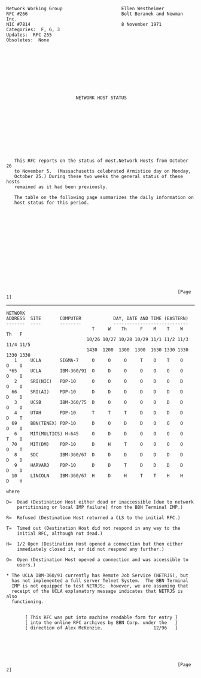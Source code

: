     Network Working Group                      Ellen Westheimer
    RFC #266                                   Bolt Beranek and Newman Inc.
    NIC #7814                                  8 November 1971
    Categories:  F, G, 3
    Updates:  RFC 255
    Obsoletes:  None










                              NETWORK HOST STATUS











       This RFC reports on the status of most.Network Hosts from October 26
       to November 5.  (Massachusetts celebrated Armistice day on Monday,
       October 25.) During these two weeks the general status of these hosts
       remained as it had been previously.

       The table on the following page summarizes the daily information on
       host status for this period.
















                                                                    [Page 1]

------------------------------------------------------------------------

``` newpage
NETWORK
ADDRESS  SITE       COMPUTER            DAY, DATE AND TIME (EASTERN)
-------  ----       --------            ----------------------------
                                T     W    Th     F    M    T    W    Th   F
                              10/26 10/27 10/28 10/29 11/1 11/2 11/3 11/4 11/5
                              1430  1200  1300  1300  1630 1330 1330 1330 1330
   1     UCLA       SIGMA-7     O     O     O     T    O    T    O    O    O
 *65     UCLA       IBM-360/91  O     D     O     O    O    O    O    O    O
   2     SRI(NIC)   PDP-10      O     O     O     O    D    O    D    O    O
  66     SRI(AI)    PDP-10      D     D     D     D    D    D    D    D    D
   3     UCSB       IBM-360/75  D     O     O     O    O    D    D    O    O
   4     UTAH       PDP-10      T     T     T     D    D    D    D    D    T
  69     BBN(TENEX) PDP-10      D     O     D     D    O    O    O    O    O
   6     MIT(MULTICS) H-645     O     D     D     O    O    O    O    T    O
  70     MIT(DM)    PDP-10      D     H     T     O    O    O    O    O    T
   8     SDC        IBM-360/67  D     D     D     D    D    D    D    D    D
   9     HARVARD    PDP-10      D     D     T     D    D    D    D    D    D
  10     LINCOLN    IBM-360/67  H     D     H     T    T    H    H    D    H

where

D=  Dead (Destination Host either dead or inaccessible [due to network
    partitioning or local IMP failure] from the BBN Terminal IMP.)

R=  Refused (Destination Host returned a CLS to the initial RFC.)

T=  Timed out (Destination Host did not respond in any way to the
    initial RFC, although not dead.)

H=  1/2 Open (Destination Host opened a connection but then either
    immediately closed it, or did not respond any further.)

O=  Open (Destination Host opened a connection and was accessible to
    users.)

* The UCLA IBM-360/91 currently has Remote Job Service (NETRJS), but
  has not implemented a full server Telnet System.  The BBN Terminal
  IMP is not equipped to test NETRJS;  however, we are assuming that
  receipt of the UCLA explanatory message indicates that NETRJS is also
  functioning.


       [ This RFC was put into machine readable form for entry ]
       [ into the online RFC archives by BBN Corp. under the   ]
       [ direction of Alex McKenzie.                   12/96   ]






                                                                [Page 2]
```
